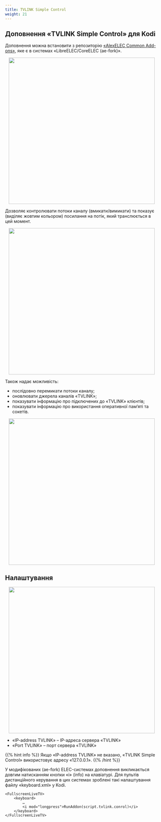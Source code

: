 ```yaml
---
title: TVLINK Simple Control
weight: 21
---
```


## Доповнення «TVLINK Simple Control» для Kodi

Доповнення можна встановити з репозиторію <a target='_blank' href="https://github.com/AlexELEC/repo-21/tree/master/Omega/common">«AlexELEC Common Add-ons»</a>,
яке є в системах «LibreELEC/CoreELEC (ae-fork)».

<p align="center">
  <a href="/tvlink/tvlink-control/01.png"><img src="/tvlink/tvlink-control/01.png" width="480"/></a>
</p>

Дозволяє контролювати потоки каналу (вмикати/вимикати) та показує (виділяє жовтим кольором) посилання на потік, який транслюється в цей момент.

<p align="center">
  <a href="/tvlink/tvlink-control/02.png"><img src="/tvlink/tvlink-control/02.png" width="480"/></a>
</p>

Також надає можливість:

+ послідовно перемикати потоки каналу;
+ оновлювати джерела каналів «TVLINK»;
+ показувати інформацію про підключених до «TVLINK» клієнтів;
+ показувати інформацію про використання оперативної пам’яті та сокетів.

<p align="center">
  <a href="/tvlink/tvlink-control/03.png"><img src="/tvlink/tvlink-control/03.png" width="480"/></a>
</p>

## Налаштування

<p align="center">
  <a href="/tvlink/tvlink-control/04.png"><img src="/tvlink/tvlink-control/04.png" width="480"/></a>
</p>

+ «IP-address TVLINK» – IP-адреса сервера «TVLINK»
+ «Port TVLINK» – порт сервера «TVLINK»

{{% hint info %}}
Якщо «IP-address TVLINK» не вказано, «TVLINK Simple Control» використовує адресу «127.0.0.1».
{{% /hint %}}

У модифікованих (ae-fork) ELEC-системах доповнення викликається довгим натисканням кнопки «і» (info) на клавіатурі.
Для пультів дистанційного керування в цих системах зроблені такі налаштування файлу «keyboard.xml» у Kodi.

    <FullscreenLiveTV>
        <keyboard>
            …
            <i mod="longpress">RunAddon(script.tvlink.conrol)</i>
        </keyboard>
    </FullscreenLiveTV>

